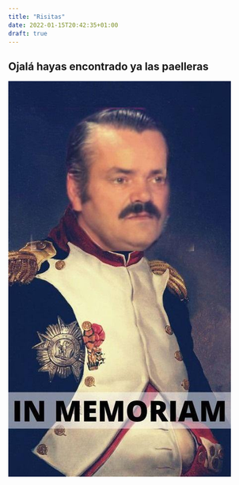```yaml
---
title: "Risitas"
date: 2022-01-15T20:42:35+01:00
draft: true
---
```

## Ojalá hayas encontrado ya las paelleras
![In memoriam](/img/issou.jpg#center)
